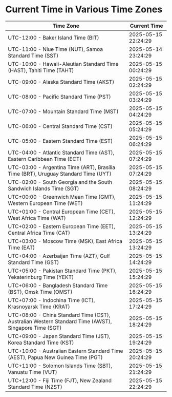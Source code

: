 # Current Time in Various Time Zones

| Time Zone | Current Time |
|-----------|--------------|
| UTC-12:00 - Baker Island Time (BIT) | 2025-05-15 22:24:29 |
| UTC-11:00 - Niue Time (NUT), Samoa Standard Time (SST) | 2025-05-14 23:24:29 |
| UTC-10:00 - Hawaii-Aleutian Standard Time (HAST), Tahiti Time (TAHT) | 2025-05-15 00:24:29 |
| UTC-09:00 - Alaska Standard Time (AKST) | 2025-05-15 02:24:29 |
| UTC-08:00 - Pacific Standard Time (PST) | 2025-05-15 03:24:29 |
| UTC-07:00 - Mountain Standard Time (MST) | 2025-05-15 04:24:29 |
| UTC-06:00 - Central Standard Time (CST) | 2025-05-15 05:24:29 |
| UTC-05:00 - Eastern Standard Time (EST) | 2025-05-15 06:24:29 |
| UTC-04:00 - Atlantic Standard Time (AST), Eastern Caribbean Time (ECT) | 2025-05-15 07:24:29 |
| UTC-03:00 - Argentina Time (ART), Brasília Time (BRT), Uruguay Standard Time (UYT) | 2025-05-15 07:24:29 |
| UTC-02:00 - South Georgia and the South Sandwich Islands Time (SGT) | 2025-05-15 08:24:29 |
| UTC±00:00 - Greenwich Mean Time (GMT), Western European Time (WET) | 2025-05-15 11:24:29 |
| UTC+01:00 - Central European Time (CET), West Africa Time (WAT) | 2025-05-15 12:24:29 |
| UTC+02:00 - Eastern European Time (EET), Central Africa Time (CAT) | 2025-05-15 13:24:29 |
| UTC+03:00 - Moscow Time (MSK), East Africa Time (EAT) | 2025-05-15 13:24:29 |
| UTC+04:00 - Azerbaijan Time (AZT), Gulf Standard Time (GST) | 2025-05-15 14:24:29 |
| UTC+05:00 - Pakistan Standard Time (PKT), Yekaterinburg Time (YEKT) | 2025-05-15 15:24:29 |
| UTC+06:00 - Bangladesh Standard Time (BST), Omsk Time (OMST) | 2025-05-15 16:24:29 |
| UTC+07:00 - Indochina Time (ICT), Krasnoyarsk Time (KRAT) | 2025-05-15 17:24:29 |
| UTC+08:00 - China Standard Time (CST), Australian Western Standard Time (AWST), Singapore Time (SGT) | 2025-05-15 18:24:29 |
| UTC+09:00 - Japan Standard Time (JST), Korea Standard Time (KST) | 2025-05-15 19:24:29 |
| UTC+10:00 - Australian Eastern Standard Time (AEST), Papua New Guinea Time (PGT) | 2025-05-15 20:24:29 |
| UTC+11:00 - Solomon Islands Time (SBT), Vanuatu Time (VUT) | 2025-05-15 21:24:29 |
| UTC+12:00 - Fiji Time (FJT), New Zealand Standard Time (NZST) | 2025-05-15 22:24:29 |
